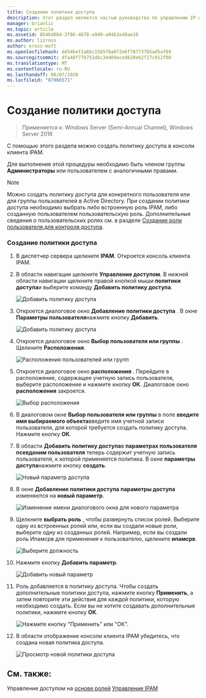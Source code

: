 ```yaml
---
title: Создание политики доступа
description: Этот раздел является частью руководства по управлению IP-адресами (IPAM) в Windows Server 2016.
manager: brianlic
ms.topic: article
ms.assetid: 854bd064-2f86-4678-a940-a04b3e48ae10
ms.author: lizross
author: eross-msft
ms.openlocfilehash: d454bef1a6bc15b5f8a6f2e6f78773785ad5af69
ms.sourcegitcommit: dfa48f77b751dbc34409aced628eb2f17c912f08
ms.translationtype: MT
ms.contentlocale: ru-RU
ms.lasthandoff: 08/07/2020
ms.locfileid: "87966571"
---
```

# <a name="create-an-access-policy"></a>Создание политики доступа

>Применяется к: Windows Server (Semi-Annual Channel), Windows Server 2016

С помощью этого раздела можно создать политику доступа в консоли клиента IPAM.

Для выполнения этой процедуры необходимо быть членом группы **Администраторы** или пользователем с аналогичными правами.

> [!NOTE]
> Можно создать политику доступа для конкретного пользователя или для группы пользователей в Active Directory. При создании политики доступа необходимо выбрать либо встроенную роль IPAM, либо созданную пользователем пользовательскую роль. Дополнительные сведения о пользовательских ролях см. в разделе [Создание роли пользователя для контроля доступа](../../technologies/ipam/Create-a-User-Role-for-Access-Control.md).

### <a name="to-create-an-access-policy"></a>Создание политики доступа

1.  В диспетчер сервера щелкните **IPAM**. Откроется консоль клиента IPAM.

2.  В области навигации щелкните **Управление доступом**. В нижней области навигации щелкните правой кнопкой мыши **политики доступа**и выберите команду **Добавить политику доступа**.

    ![Добавить политику доступа](../../media/Create-an-Access-Policy/ipam_CreateAP_01.jpg)

3.  Откроется диалоговое окно **Добавление политики доступа** . В окне **Параметры пользователя**нажмите кнопку **Добавить**.

    ![Добавить политику доступа](../../media/Create-an-Access-Policy/ipam_CreateAP_02.jpg)

4.  Откроется диалоговое окно **Выбор пользователя или группы** . Щелкните **Расположения**.

    ![Расположения пользователей или групп](../../media/Create-an-Access-Policy/ipam_CreateAP_03.jpg)

5.  Откроется диалоговое окно **расположения** . Перейдите в расположение, содержащее учетную запись пользователя, выберите расположение и нажмите кнопку **ОК**. Диалоговое окно **расположения** закроется.

    ![Выбор расположения](../../media/Create-an-Access-Policy/ipam_CreateAP_04.jpg)

6.  В диалоговом окне **Выбор пользователя или группы** в поле **введите имя выбираемого объекта**введите имя учетной записи пользователя, для которой требуется создать политику доступа. Нажмите кнопку **ОК**.

7.  В области **Добавить политику доступа**в **параметрах пользователя** **псевдоним пользователя** теперь содержит учетную запись пользователя, к которой применяется политика. В окне **параметры доступа**нажмите кнопку **создать**.

    ![Новый параметр доступа](../../media/Create-an-Access-Policy/ipam_CreateAP_05.jpg)

8.  В окне **Добавление политики доступа** **параметры доступа** изменяются на **новый параметр**.

    ![Изменение имени диалогового окна для нового параметра](../../media/Create-an-Access-Policy/ipam_CreateAP_06.jpg)

9. Щелкните **выбрать роль** , чтобы развернуть список ролей. Выберите одну из встроенных ролей или, если вы создали новые роли, выберите одну из созданных ролей. Например, если вы создали роль Ипамсрв для применения к пользователю, щелкните **ипамсрв**.

    ![Выберите должность](../../media/Create-an-Access-Policy/ipam_CreateAP_07.jpg)

10. Нажмите кнопку **Добавить параметр**.

    ![Добавить новый параметр](../../media/Create-an-Access-Policy/ipam_CreateAP_08.jpg)

11. Роль добавляется в политику доступа. Чтобы создать дополнительные политики доступа, нажмите кнопку **Применить**, а затем повторите эти действия для каждой политики, которую необходимо создать. Если вы не хотите создавать дополнительные политики, нажмите кнопку **ОК**.

    ![Нажмите кнопку "Применить" или "ОК".](../../media/Create-an-Access-Policy/ipam_CreateAP_09.jpg)

12. В области отображение консоли клиента IPAM убедитесь, что создана новая политика доступа.

    ![Просмотр новой политики доступа](../../media/Create-an-Access-Policy/ipam_CreateAP_09a.jpg)

## <a name="see-also"></a>См. также:
Управление доступом на [основе ролей](Role-based-Access-Control.md) 
 [Управление IPAM](Manage-IPAM.md)



